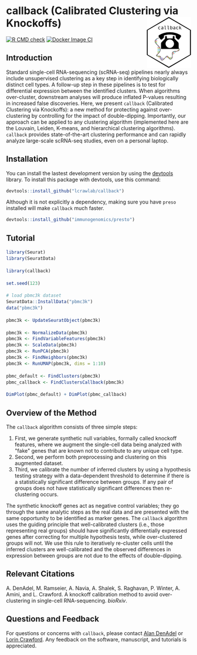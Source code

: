 # callback (Calibrated Clustering via Knockoffs) <img src="man/figures/callback_logo.png" align="right" alt="" width="120"/>

[![R CMD check](https://github.com/lcrawlab/callback/actions/workflows/check-standard.yml/badge.svg)](https://github.com/lcrawlab/callback/actions/workflows/check-standard.yml)
[![Docker Image CI](https://github.com/lcrawlab/callback/actions/workflows/docker-image.yml/badge.svg)](https://github.com/lcrawlab/callback/actions/workflows/docker-image.yml)

## Introduction

Standard single-cell RNA-sequencing (scRNA-seq) pipelines nearly always include unsupervised clustering as a key step in identifying biologically distinct cell types. A follow-up step in these pipelines is to test for differential expression between the identified clusters. When algorithms over-cluster, downstream analyses will produce inflated P-values resulting in increased false discoveries. Here, we present `callback` (Calibrated Clustering via Knockoffs): a new method for protecting against over-clustering by controlling for the impact of double-dipping. Importantly, our approach can be applied to any clustering algorithm (implemented here are the Louvain, Leiden, K-means, and hierarchical clustering algorithms). `callback` provides state-of-the-art clustering performance and can rapidly analyze large-scale scRNA-seq studies, even on a personal laptop.

## Installation

You can install the lastest development version by using the [devtools](https://CRAN.R-project.org/package=devtools) library. To install this package with devtools, use this command:

```r
devtools::install_github("lcrawlab/callback")
```

Although it is not explicitly a dependency, making sure you have `preso` installed will make `callback` much faster.

```r
devtools::install_github("immunogenomics/presto")
```


## Tutorial

```r
library(Seurat)
library(SeuratData)

library(callback)

set.seed(123)

# load pbmc3k dataset
SeuratData::InstallData("pbmc3k")
data("pbmc3k")

pbmc3k <- UpdateSeuratObject(pbmc3k)

pbmc3k <- NormalizeData(pbmc3k)
pbmc3k <- FindVariableFeatures(pbmc3k)
pbmc3k <- ScaleData(pbmc3k)
pbmc3k <- RunPCA(pbmc3k)
pbmc3k <- FindNeighbors(pbmc3k)
pbmc3k <- RunUMAP(pbmc3k, dims = 1:10)

pbmc_default <- FindClusters(pbmc3k)
pbmc_callback <- FindClustersCallback(pbmc3k)

DimPlot(pbmc_default) + DimPlot(pbmc_callback)
```
## Overview of the Method

The `callback` algorithm consists of three simple steps:

1. First, we generate synthetic null variables, formally called knockoff features, where we augment the single-cell data being analyzed with "fake" genes that are known not to contribute to any unique cell type. 
2. Second, we perform both preprocessing and clustering on this augmented dataset. 
3. Third, we calibrate the number of inferred clusters by using a hypothesis testing strategy with a data-dependent threshold to determine if there is a statistically significant difference between groups. If any pair of groups does not have statistically significant differences then re-clustering occurs.

The synthetic knockoff genes act as negative control variables; they go through the same analytic steps as the real data and are presented with the same opportunity to be identified as marker genes. The `callback` algorithm uses the guiding principle that well-calibrated clusters (i.e., those representing real groups) should have significantly differentially expressed genes after correcting for multiple hypothesis tests, while over-clustered groups will not. We use this rule to iteratively re-cluster cells until the inferred clusters are well-calibrated and the observed differences in expression between groups are not due to the effects of double-dipping.

## Relevant Citations
A. DenAdel, M. Ramseier, A. Navia, A. Shalek, S. Raghavan, P. Winter, A. Amini, and L. Crawford. A knockoff calibration method to avoid over-clustering in single-cell RNA-sequencing. _bioRxiv_.

## Questions and Feedback
For questions or concerns with `callback`, please contact
[Alan DenAdel](mailto:alan_denadel@brown.edu) or [Lorin Crawford](lcrawford@microsoft.com). Any feedback on the software, manuscript, and tutorials is appreciated.
